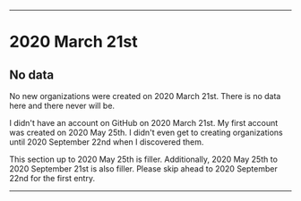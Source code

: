 
***

# 2020 March 21st

## No data

No new organizations were created on 2020 March 21st. There is no data here and there never will be.

I didn't have an account on GitHub on 2020 March 21st. My first account was created on 2020 May 25th. I didn't even get to creating organizations until 2020 September 22nd when I discovered them.

This section up to 2020 May 25th is filler. Additionally, 2020 May 25th to 2020 September 21st is also filler. Please skip ahead to 2020 September 22nd for the first entry.

***
